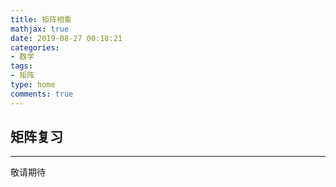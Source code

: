 ```yaml
---
title: 矩阵相乘
mathjax: true
date: 2019-08-27 00:18:21
categories:
- 数学
tags:
- 矩阵
type: home
comments: true
---
```


## 矩阵复习
---
敬请期待

